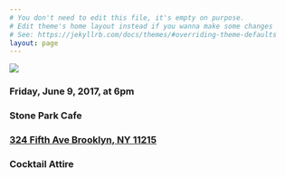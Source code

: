 ```yaml
---
# You don't need to edit this file, it's empty on purpose.
# Edit theme's home layout instead if you wanna make some changes
# See: https://jekyllrb.com/docs/themes/#overriding-theme-defaults
layout: page
---
```


  <div id='content'>
  <img class='page-main' src='{{site.baseurl}}/assets/img/chrait.png'>

  <h3>Friday, June 9, 2017, at 6pm</h3>
  <h3>Stone Park Cafe</h3>
  <h3><a target='_blank' href='https://www.google.com/maps/place/324+5th+Ave,+Brooklyn,+NY+11215/@40.6729973,-73.9855483,17z/data=!3m1!4b1!4m5!3m4!1s0x89c25afe28cf2fc5:0x4c1aa2a380c99a89!8m2!3d40.6729973!4d-73.9833596'>324 Fifth Ave Brooklyn, NY 11215</a></h3>
   <h3> Cocktail Attire</h3>
  </div>


